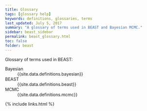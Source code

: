 ```yaml
---
title: Glossary
tags: [glossary help]
keywords: definitions, glossaries, terms
last_updated: July 5, 2017
summary: "A glossary of terms used in BEAST and Bayesian MCMC."
sidebar: beast_sidebar
permalink: beast_glossary.html
toc: false
folder: beast
---
```


Glossary of terms used in BEAST:

<dl class="dl-horizontal">

<dt id="haughty">Bayesian</dt>
<dd>{{site.data.definitions.bayesian}}</dd>

<dt id="beast">BEAST</dt>
<dd>{{site.data.definitions.beast}}</dd>

<dt id="gratuitous">MCMC</dt>
<dd>{{site.data.definitions.mcmc}}</dd>

</dl>

{% include links.html %}
